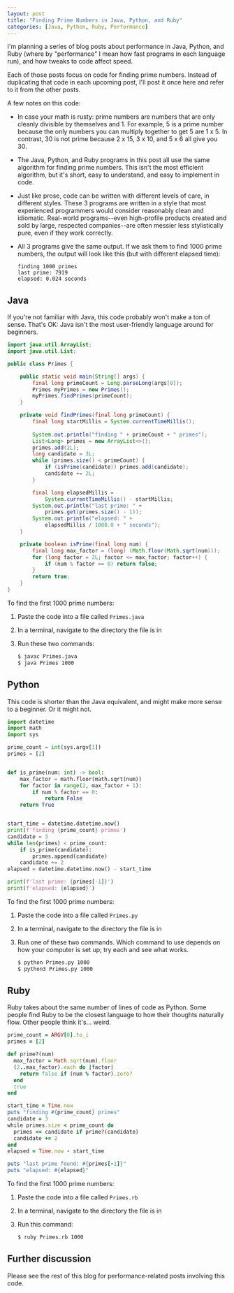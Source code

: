 ```yaml
---
layout: post
title: "Finding Prime Numbers in Java, Python, and Ruby"
categories: [Java, Python, Ruby, Performance]
---
```


I'm planning a series of blog posts about performance in Java, Python, and Ruby (where by "performance" I mean how fast programs in each language run), and how tweaks to code affect speed.

Each of those posts focus on code for finding prime numbers. Instead of duplicating that code in each upcoming post, I'll post it once here and refer to it from the other posts.

A few notes on this code:

+ In case your math is rusty: prime numbers are numbers that are only cleanly divisible by themselves and 1. For example, 5 is a prime number because the only numbers you can multiply together to get 5 are 1 x 5. In contrast, 30 is not prime because 2 x 15, 3 x 10, and 5 x 6 all give you 30.
+ The Java, Python, and Ruby programs in this post all use the same algorithm for finding prime numbers. This isn't the most efficient algorithm, but it's short, easy to understand, and easy to implement in code.
+ Just like prose, code can be written with different levels of care, in different styles. These 3 programs are written in a style that most experienced programmers would consider reasonably clean and idiomatic. Real-world programs--even high-profile products created and sold by large, respected companies--are often messier less stylistically pure, even if they work correctly.
+ All 3 programs give the same output. If we ask them to find 1000 prime numbers, the output will look like this (but with different elapsed time):

  ```console
  finding 1000 primes
  last prime: 7919
  elapsed: 0.024 seconds
  ```


## Java

If you're not familiar with Java, this code probably won't make a ton of sense. That's OK: Java isn't the most user-friendly language around for beginners.

```java
import java.util.ArrayList;
import java.util.List;

public class Primes {

    public static void main(String[] args) {
        final long primeCount = Long.parseLong(args[0]);
        Primes myPrimes = new Primes();
        myPrimes.findPrimes(primeCount);
    }

    private void findPrimes(final long primeCount) {
        final long startMillis = System.currentTimeMillis();
        
        System.out.println("finding " + primeCount + " primes");
        List<Long> primes = new ArrayList<>();
        primes.add(2L);
        long candidate = 3L;
        while (primes.size() < primeCount) {
            if (isPrime(candidate)) primes.add(candidate);
            candidate += 2L;
        }

        final long elapsedMillis = 
            System.currentTimeMillis() - startMillis;
        System.out.println("last prime: " + 
            primes.get(primes.size() - 1));
        System.out.println("elapsed: " + 
            elapsedMillis / 1000.0 + " seconds");
    }

    private boolean isPrime(final long num) {
        final long max_factor = (long) (Math.floor(Math.sqrt(num)));
        for (long factor = 2L; factor <= max_factor; factor++) {
            if (num % factor == 0) return false;
        }
        return true;
    }
}
```

To find the first 1000 prime numbers:

1. Paste the code into a file called `Primes.java`
1. In a terminal, navigate to the directory the file is in
1. Run these two commands:
 
    ```bash
    $ javac Primes.java
    $ java Primes 1000
    ```


## Python

This code is shorter than the Java equivalent, and might make more sense to a beginner. Or it might not.

```python
import datetime
import math
import sys

prime_count = int(sys.argv[1])
primes = [2]


def is_prime(num: int) -> bool:
    max_factor = math.floor(math.sqrt(num))
    for factor in range(2, max_factor + 1):
        if num % factor == 0:
            return False
    return True


start_time = datetime.datetime.now()
print(f'finding {prime_count} primes')
candidate = 3
while len(primes) < prime_count:
    if is_prime(candidate):
        primes.append(candidate)
    candidate += 2
elapsed = datetime.datetime.now() - start_time

print(f'last prime: {primes[-1]}')
print(f'elapsed: {elapsed}')
```

To find the first 1000 prime numbers:

1. Paste the code into a file called `Primes.py`
1. In a terminal, navigate to the directory the file is in
1. Run one of these two commands. Which command to use depends on how your computer is set up; try each and see what works.
 
    ```bash
    $ python Primes.py 1000
    $ python3 Primes.py 1000
    ```


## Ruby

Ruby takes about the same number of lines of code as Python. Some people find Ruby to be the closest language to how their thoughts naturally flow. Other people think it's... weird.

```ruby
prime_count = ARGV[0].to_i
primes = [2]

def prime?(num)
  max_factor = Math.sqrt(num).floor
  (2..max_factor).each do |factor|
    return false if (num % factor).zero?
  end
  true
end

start_time = Time.now
puts "finding #{prime_count} primes"
candidate = 3
while primes.size < prime_count do
  primes << candidate if prime?(candidate)
  candidate += 2
end
elapsed = Time.now - start_time

puts "last prime found: #{primes[-1]}"
puts "elapsed: #{elapsed}"
```

To find the first 1000 prime numbers:

1. Paste the code into a file called `Primes.rb`
1. In a terminal, navigate to the directory the file is in
1. Run this command:
 
    ```bash
    $ ruby Primes.rb 1000
    ```


## Further discussion

Please see the rest of this blog for performance-related posts involving this code.
